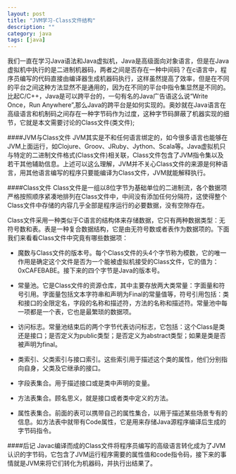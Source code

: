 ```yaml
---
layout: post
title: "JVM学习-Class文件结构"
description: ""
category: java
tags: [java]
---
```

我们一直在学习Java语法和Java虚拟机，Java是高级面向对象语言，但是在Java虚拟机中执行的是二进制机器码，两者之间是否存在一种中间码？在c语言中，程序员编写的代码直接由编译器生成机器码执行，这样虽然提高了效率，但是在不同的平台之间这种方法显然不是通用的，因为在不同的平台中指令集显然是不同的。比起C/C++，Java是可以跨平台的，一句有名的Java广告语这么说“Write Once，Run Anywhere”,那么Java的跨平台是如何实现的。奥妙就在Java语言在高级语言和机制码之间存在一种字节码作为过度，这种字节码屏蔽了机器实现的细节，它就是本文需要讨论的Class文件(类文件);

####JVM与Class文件
JVM其实是不和任何语言绑定的，如今很多语言也能够在JVM上面运行，如Clojure、Groov、JRuby、Jython、Scala等。Java虚拟机只与特定的二进制文件格式(Class文件)相关联，Class文件包含了JVM指令集以及若干其他辅助信息。上述可以这么理解，JVM并不关心Class文件的来源是何种语言，用其他语言编写的程序只要能编译为Class文件，JVM就能解释执行。

####Class文件
Class文件是一组以8位字节为基础单位的二进制流，各个数据项严格按照顺序紧凑地排列在Class文件中，中间没有添加任何分隔符，这使得整个Class文件中存储的内容几乎全部是程序运行的必要数据，没有空隙存在。

Class文件采用一种类似于C语言的结构体来存储数据，它只有两种数据类型：无符号数和表。表是一种复合数据结构，它是由无符号数或者表作为数据项的。下面我们来看看Class文件中究竟有哪些数据项：

   *  魔数与Class文件的版本号。每个Class文件的头4个字节称为模数，它的唯一作用是确定这个文件是否为一个能被虚拟机接受的Class文件，它的值为：0xCAFEBABE。接下来的四个字节是Java的版本号。

  *  常量池。它是Class文件的资源仓库，其中主要存放两大类常量：字面量和符号引用。字面量包括文本字符串和声明为Final的常量值等，符号引用包括：类和接口的全限定名，字段的名称和描述符，方法的名称和描述符。常量池中每一项都是一个表，它也是最繁琐的数据项。

  *  访问标志。常量池结束后的两个字节代表访问标志，它包括：这个Class是类还是接口；是否定义为public类型；是否定义为abstract类型；如果是类是否被声明为final。

 *   类索引、父类索引与接口索引。这些索引用于描述这个类的属性，他们分别指向自身，父类及它继承的接口。

  *  字段表集合。用于描述接口或是类中声明的变量。

  *  方法表集合。顾名思义，就是接口或者类中定义的方法。

  *  属性表集合。前面的表可以携带自己的属性集合，以用于描述某些场景专有的信息。如方法表中就带有Code属性，它是用来存储Java源程序编译后生成的字节码指令。

####后记
Javac编译而成的Class文件将程序员编写的高级语言转化成为了JVM认识的字节码，它包含了JVM运行程序需要的属性值和code指令码，接下来的事情就是JVM来将它们转化为机器码，并执行出结果了。







































   
   
   
   
   
   
   
   
   
   
   
   
















        

   

     


















        























































        
        
        
        
        
        
        
        
        
        
        
        
        
        
        
        
        
        
        
        
        
        
        
        
        
        
        
        
        
        
        
        
        


































































  






























   
   
  
  
	
	
	
	
	
	
	
	
	
	
	
	
  